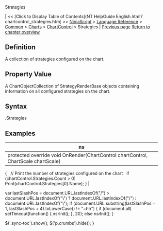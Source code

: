 ﻿










 


Strategies







| &lt;&lt; [Click to Display Table of Contents](NT HelpGuide English.html?chartcontrol_strategies.htm) &gt;&gt;
 [NinjaScript](ninjascript.htm) &gt; [Language Reference](language_reference_wip.htm) &gt; [Common](common.htm) &gt; [Charts](chart.htm) &gt; [ChartControl](chartcontrol.htm) &gt;
Strategies | [Previous page](slotspainted.htm)
[Return to chapter overview](chartcontrol.htm)










Definition
----------


A collection of strategies configured on the chart.



Property Value
--------------


A ChartObjectCollection of StrategyRenderBase objects containing information on all configured strategies on the chart.



Syntax
------


<chartcontrol>.Strategies



Examples
--------




| ns |
| --- |
| protected override void OnRender(ChartControl chartControl, ChartScale chartScale)
{
   // Print the number of strategies configured on the chart
   if (chartControl.Strategies.Count &gt; 0) 
           Print(chartControl.Strategies[0].Name);
} |






 
 var lastSlashPos = document.URL.lastIndexOf("/") &gt; document.URL.lastIndexOf("\\") ? document.URL.lastIndexOf("/") : document.URL.lastIndexOf("\\");
 if (document.URL.substring(lastSlashPos + 1, lastSlashPos + 4).toLowerCase() != "~hh") {
 if (document.all) setTimeout(function() {
 nsrInit();
 }, 20);
 else nsrInit();
 }
 
 
 $('.sync-toc').show();
 $('p.crumbs').hide();
 }
 
 
 



</chartcontrol>